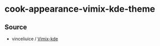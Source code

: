 

# cook-appearance-vimix-kde-theme




## Source

* vinceliuice / [Vimix-kde](https://github.com/vinceliuice/Vimix-kde)
